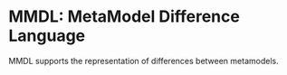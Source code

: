 # MMDL: MetaModel Difference Language

MMDL supports the representation of differences between metamodels.

